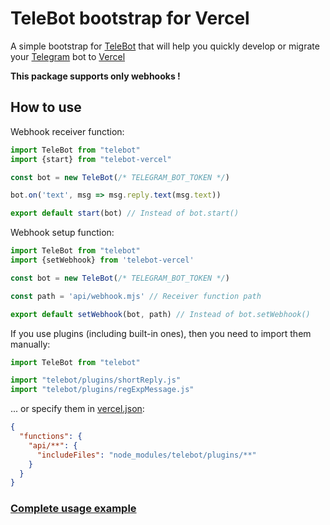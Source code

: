 # TeleBot bootstrap for Vercel

A simple bootstrap for [TeleBot](https://github.com/mullwar/telebot) that will help you quickly develop or migrate
your [Telegram](https://telegram.org) bot
to [Vercel](https://vercel.com)

**This package supports only webhooks !**

## How to use

Webhook receiver function:

```js
import TeleBot from "telebot"
import {start} from "telebot-vercel"

const bot = new TeleBot(/* TELEGRAM_BOT_TOKEN */)

bot.on('text', msg => msg.reply.text(msg.text))

export default start(bot) // Instead of bot.start()
```

Webhook setup function:

```js
import TeleBot from "telebot"
import {setWebhook} from 'telebot-vercel'

const bot = new TeleBot(/* TELEGRAM_BOT_TOKEN */)

const path = 'api/webhook.mjs' // Receiver function path

export default setWebhook(bot, path) // Instead of bot.setWebhook()
```

If you use plugins (including built-in ones), then you need to import them manually:

```js
import TeleBot from "telebot"

import "telebot/plugins/shortReply.js"
import "telebot/plugins/regExpMessage.js"
```

... or specify them in [vercel.json](https://vercel.com/docs/project-configuration#project-configuration/functions):

```json
{
  "functions": {
    "api/**": {
      "includeFiles": "node_modules/telebot/plugins/**"
    }
  }
}
```

### [Complete usage example](https://github.com/PonomareVlad/TeleVercelBot)
